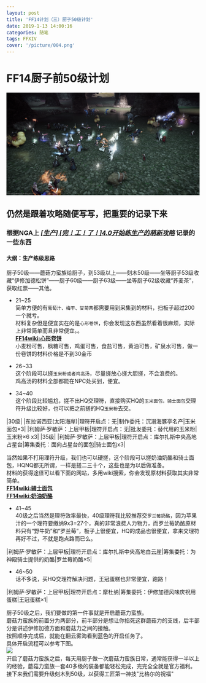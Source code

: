 ```yaml
---
layout: post
title: 'FF14计划（三）厨子50级计划'
date: 2019-1-13 14:00:16
categories: 随笔
tags: FFXIV
cover: '/picture/004.png'
---
```


FF14厨子前50级计划
==================

![](/picture/004.png)

## 仍然是跟着攻略随便写写，把重要的记录下来
### 根据NGA上 *[[生产] [完！工！了！]4.0开始练生产的萌新攻略](https://bbs.nga.cn/read.php?tid=13256779&rand=911)* 记录的一些东西  

#### 大纲：生产练级思路  
厨子50级——蘑菇力蛮族给厨子，到53级以上——刻木50级——坐等厨子53级收藏“伊修加德松饼”——厨子60级——厨子63级——坐等厨子62级收藏“荞麦茶”，获取红票——其他。

- 21~25  
简单方便的有`葡萄汁、梅干、甘菊茶`都需要用到采集到的材料，扫板子超过200一个就亏。  
材料复杂但是便宜实在的是`心形卷饼`，你会发现这东西虽然看着很麻烦，实际上非常简单而且非常便宜。。  
**[FF14wiki:心形卷饼](https://ff14.huijiwiki.com/wiki/物品:心形卷饼)**   
小麦粉可售，枫糖可售，鸡蛋可售，食盐可售，黄油可售，矿泉水可售，做一份卷饼的材料价格是不到30金币  

- 26~33  
这个阶段可以搓`玉米粉或者鸡高汤`，尽量搓放心搓大胆搓，不会浪费的。  
鸡高汤的材料全部都能在NPC处买到，便宜。  

- 34~40  
这个阶段比较尴尬，搓不出HQ交理符，直接购买HQ的`玉米面包，骑士面包`交理符升级比较好，也可以把之前搓的HQ`玉米粉`去交。

|30级|
|东拉诺西亚(太阳海岸)|理符开启点：无|制作委托：沉溺海豚亭名产|玉米面包×3|
|利姆萨·罗敏萨：上层甲板|理符开启点：无|批发委托：替代用的玉米粉|玉米粉×6 x3|
|35级|
|利姆萨·罗敏萨：上层甲板|理符开启点：库尔扎斯中央高地占星台|筹集委托：面向占星台的面包|骑士面包x3|

当然如果不打用理符升级，我们也可以硬搓，这个阶段可以搓奶油奶酪和骑士面包，HQNQ都无所谓，一样是搓二三十个，这些也是为以后做准备。  
材料的获得途径可以看下面的网站，多用wiki搜索，你会发现原材料获取其实非常简单。  
**[FF14wiki:骑士面包](https://ff14.huijiwiki.com/wiki/物品:骑士面包)**  
**[FF14wiki:奶油奶酪](https://ff14.huijiwiki.com/wiki/物品:奶油奶酪)**

- 41~45  
40级之后当然是理符效率最快，40级理符我比较推荐交`罗兰莓奶酪`，因为苹果汁的一个理符要缴纳9x3=27个，真的非常浪费人力物力，而罗兰莓奶酪原材料只有“野牛奶”和“罗兰莓”，板子上很便宜，HQ的成品也很便宜，拿来交理符再好不过，不就是跑点路而已么。  

|利姆萨·罗敏萨：上层甲板|理符开启点：库尔扎斯中央高地白云崖|筹集委托：为神殿骑士提供的奶酪|罗兰莓奶酪×5|

- 46~50  
话不多说，买HQ交理符解决问题，王冠蛋糕也非常便宜，跑路！  

|利姆萨·罗敏萨：上层甲板|理符开启点：摩杜纳|筹集委托：伊修加德风味庆祝用蛋糕|王冠蛋糕×1|

厨子50级之后，我们要做的第一件事就是开启蘑菇力蛮族。  
蘑菇力蛮族的前置分为两部分，前半部分是想让你掐死这群蘑菇力的支线，后半部分是讲述伊修加德方面和蘑菇力之间的接触。  
按照顺序完成后，就能在翻云雾海看到蓝色的开启任务了。  
具体开启流程可以参考下图。  
![](http://i3.17173cdn.com/2fhnvk/YWxqaGBf/outcms/QXzxjBbkxowsqbj.png)  
开启了蘑菇力蛮族之后，每天用厨子做一次蘑菇力蛮族日常，通常能获得一半以上的经验，蘑菇力蛮族一套40多级的装备都能轻松完成，完完全全就是官方福利。  
接下来我们需要升级刻木到50级，以获得工匠第一神技"比格尔的祝福"  
